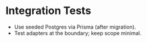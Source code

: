 # Integration Tests

- Use seeded Postgres via Prisma (after migration).
- Test adapters at the boundary; keep scope minimal.

